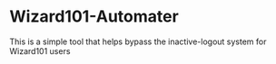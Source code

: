 # Wizard101-Automater
This is a simple tool that helps bypass the inactive-logout system for Wizard101 users
